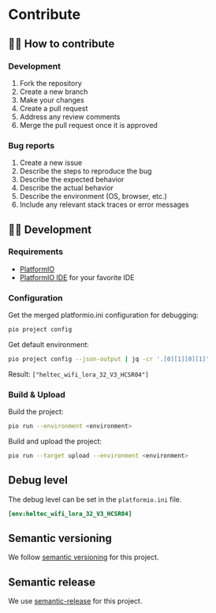 # Contribute

## 👩‍💻 How to contribute

### Development

1. Fork the repository
2. Create a new branch
3. Make your changes
4. Create a pull request
5. Address any review comments
6. Merge the pull request once it is approved

### Bug reports

1. Create a new issue
2. Describe the steps to reproduce the bug
3. Describe the expected behavior
4. Describe the actual behavior
5. Describe the environment
(OS, browser, etc.)
6. Include any relevant stack traces or error messages

## 👷‍♀️ Development

### Requirements

* [PlatformIO](https://platformio.org/)
* [PlatformIO IDE](https://platformio.org/platformio-ide) for your favorite IDE

### Configuration

Get the merged platformio.ini configuration for debugging:

```bash
pio project config
```

Get default environment:

```bash
pio project config --json-output | jq -cr '.[0][1][0][1]'
```

Result: `["heltec_wifi_lora_32_V3_HCSR04"]`

### Build & Upload

Build the project:

```bash
pio run --environment <environment>
```

Build and upload the project:

```bash
pio run --target upload --environment <environment>
```

## Debug level

The debug level can be set in the `platformio.ini` file.

```ini
[env:heltec_wifi_lora_32_V3_HCSR04]
```

## Semantic versioning

We follow [semantic versioning](https://semver.org/) for this project.

## Semantic release

We use [semantic-release](https://github.com/semantic-release/semantic-release) for this project.
